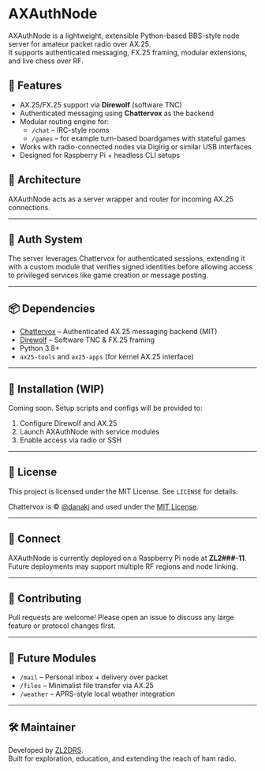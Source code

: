 # AXAuthNode

AXAuthNode is a lightweight, extensible Python-based BBS-style node server for amateur packet radio over AX.25.  
It supports authenticated messaging, FX.25 framing, modular extensions, and live chess over RF.

## 📡 Features

- AX.25/FX.25 support via **Direwolf** (software TNC)
- Authenticated messaging using **Chattervox** as the backend
- Modular routing engine for:
  - `/chat` – IRC-style rooms
  - `/games` – for example turn-based boardgames with stateful games
- Works with radio-connected nodes via Digirig or similar USB interfaces
- Designed for Raspberry Pi + headless CLI setups

## 🧩 Architecture

AXAuthNode acts as a server wrapper and router for incoming AX.25 connections.


---

## 🔐 Auth System

The server leverages Chattervox for authenticated sessions, extending it with a custom module that verifies signed identities before allowing access to privileged services like game creation or message posting.

---

## 📦 Dependencies

- [Chattervox](https://github.com/danakj/chattervox) – Authenticated AX.25 messaging backend (MIT)
- [Direwolf](https://github.com/wb2osz/direwolf) – Software TNC & FX.25 framing
- Python 3.8+
- `ax25-tools` and `ax25-apps` (for kernel AX.25 interface)

---

## 🔧 Installation (WIP)

Coming soon. Setup scripts and configs will be provided to:

1. Configure Direwolf and AX.25
2. Launch AXAuthNode with service modules
3. Enable access via radio or SSH

---

## 📜 License

This project is licensed under the MIT License. See `LICENSE` for details.

Chattervox is © [@danakj](https://github.com/danakj) and used under the [MIT License](https://github.com/danakj/chattervox/blob/main/LICENSE).

---

## 📡 Connect

AXAuthNode is currently deployed on a Raspberry Pi node at **ZL2###-11**.  
Future deployments may support multiple RF regions and node linking.

---

## 🤝 Contributing

Pull requests are welcome! Please open an issue to discuss any large feature or protocol changes first.

---

## 💬 Future Modules

- `/mail` – Personal inbox + delivery over packet
- `/files` – Minimalist file transfer via AX.25
- `/weather` – APRS-style local weather integration

---

## 🛠 Maintainer

Developed by [ZL2DRS](https://github.com/MRPURPLENZ).  
Built for exploration, education, and extending the reach of ham radio.

